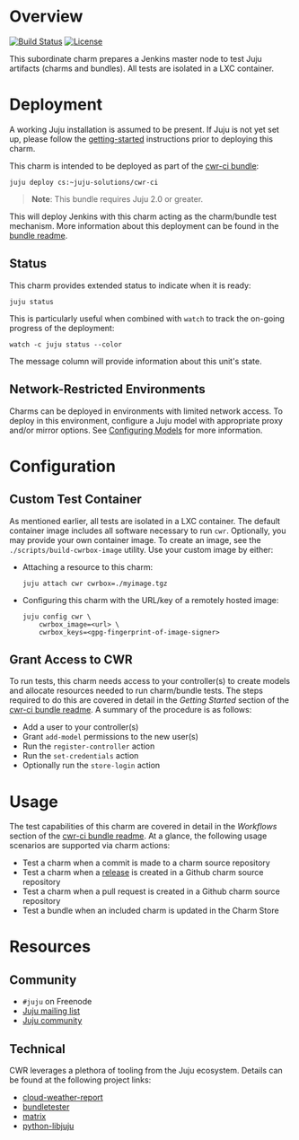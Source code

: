 <!--
  Licensed to the Apache Software Foundation (ASF) under one or more
  contributor license agreements.  See the NOTICE file distributed with
  this work for additional information regarding copyright ownership.
  The ASF licenses this file to You under the Apache License, Version 2.0
  (the "License"); you may not use this file except in compliance with
  the License.  You may obtain a copy of the License at

       http://www.apache.org/licenses/LICENSE-2.0

  Unless required by applicable law or agreed to in writing, software
  distributed under the License is distributed on an "AS IS" BASIS,
  WITHOUT WARRANTIES OR CONDITIONS OF ANY KIND, either express or implied.
  See the License for the specific language governing permissions and
  limitations under the License.
-->
# Overview
[![Build Status](https://travis-ci.org/juju-solutions/layer-cwr.svg?branch=master)](https://travis-ci.org/juju-solutions/layer-cwr)
[![License](https://img.shields.io/badge/License-Apache%202.0-blue.svg)](https://opensource.org/licenses/Apache-2.0)

This subordinate charm prepares a Jenkins master node to test Juju artifacts
(charms and bundles). All tests are isolated in a LXC container.


# Deployment

A working Juju installation is assumed to be present. If Juju is not yet set
up, please follow the [getting-started][] instructions prior to deploying this
charm.

This charm is intended to be deployed as part of the [cwr-ci bundle][]:

    juju deploy cs:~juju-solutions/cwr-ci

> **Note**: This bundle requires Juju 2.0 or greater.

This will deploy Jenkins with this charm acting as the charm/bundle test
mechanism. More information about this deployment can be found in the
[bundle readme][cwr-ci bundle].

## Status
This charm provides extended status to indicate when it is ready:

    juju status

This is particularly useful when combined with `watch` to track the on-going
progress of the deployment:

    watch -c juju status --color

The message column will provide information about this unit's state.

## Network-Restricted Environments
Charms can be deployed in environments with limited network access. To deploy
in this environment, configure a Juju model with appropriate proxy and/or
mirror options. See [Configuring Models][] for more information.

[getting-started]: https://jujucharms.com/docs/stable/getting-started
[cwr-ci bundle]: https://jujucharms.com/u/juju-solutions/cwr-ci
[Configuring Models]: https://jujucharms.com/docs/stable/models-config


# Configuration

## Custom Test Container
As mentioned earlier, all tests are isolated in a LXC container. The default
container image includes all software necessary to run `cwr`. Optionally,
you may provide your own container image. To create an image, see the
`./scripts/build-cwrbox-image` utility. Use your custom image by either:

* Attaching a resource to this charm:

      juju attach cwr cwrbox=./myimage.tgz

* Configuring this charm with the URL/key of a remotely hosted image:

      juju config cwr \
          cwrbox_image=<url> \
          cwrbox_keys=<gpg-fingerprint-of-image-signer>

## Grant Access to CWR
To run tests, this charm needs access to your controller(s) to create models
and allocate resources needed to run charm/bundle tests. The steps required to
do this are covered in detail in the *Getting Started* section of the
[cwr-ci bundle readme][cwr-ci bundle]. A summary of the procedure is as
follows:

* Add a user to your controller(s)
* Grant `add-model` permissions to the new user(s)
* Run the `register-controller` action
* Run the `set-credentials` action
* Optionally run the `store-login` action


# Usage

The test capabilities of this charm are covered in detail in the *Workflows*
section of the [cwr-ci bundle readme][cwr-ci bundle]. At a glance, the
following usage scenarios are supported via charm actions:

* Test a charm when a commit is made to a charm source repository
* Test a charm when a [release][gh-release] is created in a Github charm source
repository
* Test a charm when a pull request is created in a Github charm source
repository
* Test a bundle when an included charm is updated in the Charm Store

[gh-release]: https://help.github.com/articles/creating-releases/


# Resources

## Community

- `#juju` on Freenode
- [Juju mailing list](https://lists.ubuntu.com/mailman/listinfo/juju)
- [Juju community](https://jujucharms.com/community)

## Technical

CWR leverages a plethora of tooling from the Juju ecosystem.
Details can be found at the following project links:

- [cloud-weather-report](https://github.com/juju-solutions/cloud-weather-report)
- [bundletester](https://github.com/juju-solutions/bundletester)
- [matrix](https://github.com/juju-solutions/matrix)
- [python-libjuju](https://github.com/juju/python-libjuju)
